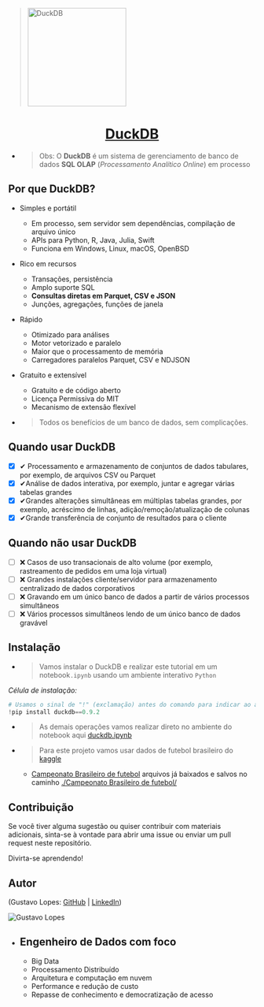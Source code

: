 ><img src="https://duckdb.org/images/DuckDB-Footer.svg" alt="DuckDB" width="200"/>

# <h1 align='center'>[DuckDB](https://duckdb.org/)</h1>

-   > Obs: O __DuckDB__ é um sistema de gerenciamento de banco de dados __SQL OLAP__ (_Processamento Analítico Online_) em processo

## Por que DuckDB?

* Simples e portátil
    * Em processo, sem servidor sem dependências, compilação de arquivo único
    * APIs para Python, R, Java, Julia, Swift 
    * Funciona em Windows, Linux, macOS, OpenBSD
* Rico em recursos
    * Transações, persistência
    * Amplo suporte SQL 
    * __Consultas diretas em Parquet, CSV e JSON__
    * Junções, agregações, funções de janela

* Rápido
    * Otimizado para análises
    * Motor vetorizado e paralelo
    * Maior que o processamento de memória
    * Carregadores paralelos Parquet, CSV e NDJSON

* Gratuito e extensível
    * Gratuito e de código aberto
    * Licença Permissiva do MIT
    * Mecanismo de extensão flexível

* > Todos os benefícios de um banco de dados, sem complicações.

## Quando usar DuckDB 

- [x] ✔ Processamento e armazenamento de conjuntos de dados tabulares, por exemplo, de arquivos CSV ou Parquet
- [x] ✔Análise de dados interativa, por exemplo, juntar e agregar várias tabelas grandes
- [x] ✔Grandes alterações simultâneas em múltiplas tabelas grandes, por exemplo, acréscimo de linhas, adição/remoção/atualização de colunas
- [x] ✔Grande transferência de conjunto de resultados para o cliente

## Quando não usar DuckDB

- [ ] ❌ Casos de uso transacionais de alto volume (por exemplo, rastreamento de pedidos em uma loja virtual)
- [ ] ❌ Grandes instalações cliente/servidor para armazenamento centralizado de dados corporativos
- [ ] ❌ Gravando em um único banco de dados a partir de vários processos simultâneos
- [ ] ❌ Vários processos simultâneos lendo de um único banco de dados gravável

## Instalação

- > Vamos instalar o DuckDB e realizar este tutorial em um notebook`.ipynb` usando um ambiente interativo `Python` 

_Célula de instalação:_
```python
# Usamos o sinal de "!" (exclamação) antes do comando para indicar ao ambiente que é um comando bath
!pip install duckdb==0.9.2
```

* > As demais operações vamos realizar direto no ambiente do notebook aqui [duckdb.ipynb](./duckdb.ipynb)

* > Para este projeto vamos usar dados de futebol brasileiro do [kaggle](https://www.kaggle.com) 
    - [Campeonato Brasileiro de futebol](https://www.kaggle.com/datasets/adaoduque/campeonato-brasileiro-de-futebol/) arquivos já baixados e salvos no caminho [./Campeonato Brasileiro de futebol/](./Campeonato%20Brasileiro%20de%20futebol/)

## Contribuição

Se você tiver alguma sugestão ou quiser contribuir com materiais adicionais, sinta-se à vontade para abrir uma issue ou enviar um pull request neste repositório.

Divirta-se aprendendo!

## Autor

(Gustavo Lopes: [GitHub](https://github.com/Gustavo-H-Martins) | [LinkedIn](https://www.linkedin.com/in/gustavo-henrique-lopes-martins-361789192/))

![Gustavo Lopes](https://media.licdn.com/dms/image/D4D03AQHV5drm3wpahA/profile-displayphoto-shrink_100_100/0/1690910388427?e=1705536000&v=beta&t=aJWHFAWbByEHIyIBM1o6m3zfBB8arlyMEQIpP7ruRJk)

- Engenheiro de Dados com foco
  -
  - Big Data
  - Processamento Distribuído
  - Arquitetura e computação em nuvem
  - Performance e redução de custo
  - Repasse de conhecimento e democratização de acesso